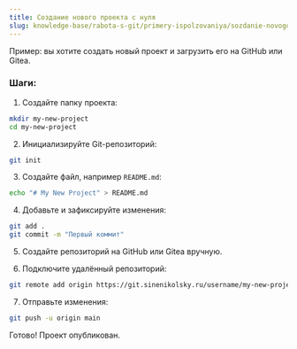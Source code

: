 ```yaml
---
title: Создание нового проекта с нуля
slug: knowledge-base/rabota-s-git/primery-ispolzovaniya/sozdanie-novogo-proekta-s-nulya
---
```


Пример: вы хотите создать новый проект и загрузить его на GitHub или Gitea.

### Шаги:

1. Создайте папку проекта:

```bash
mkdir my-new-project
cd my-new-project
```

2. Инициализируйте Git-репозиторий:

```bash
git init
```

3. Создайте файл, например `README.md`:

```bash
echo "# My New Project" > README.md
```

4. Добавьте и зафиксируйте изменения:

```bash
git add .
git commit -m "Первый коммит"
```

5. Создайте репозиторий на GitHub или Gitea вручную.

6. Подключите удалённый репозиторий:

```bash
git remote add origin https://git.sinenikolsky.ru/username/my-new-project.git
```

7. Отправьте изменения:

```bash
git push -u origin main
```

Готово! Проект опубликован.
